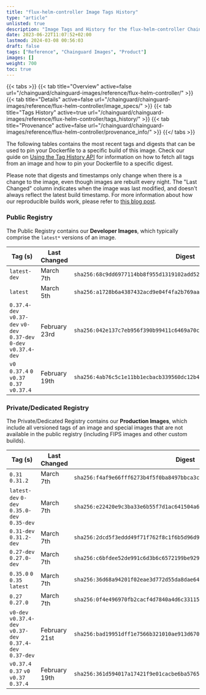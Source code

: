 ```yaml
---
title: "flux-helm-controller Image Tags History"
type: "article"
unlisted: true
description: "Image Tags and History for the flux-helm-controller Chainguard Image"
date: 2023-06-22T11:07:52+02:00
lastmod: 2024-03-08 00:56:03
draft: false
tags: ["Reference", "Chainguard Images", "Product"]
images: []
weight: 700
toc: true
---
```


{{< tabs >}}
{{< tab title="Overview" active=false url="/chainguard/chainguard-images/reference/flux-helm-controller/" >}}
{{< tab title="Details" active=false url="/chainguard/chainguard-images/reference/flux-helm-controller/image_specs/" >}}
{{< tab title="Tags History" active=true url="/chainguard/chainguard-images/reference/flux-helm-controller/tags_history/" >}}
{{< tab title="Provenance" active=false url="/chainguard/chainguard-images/reference/flux-helm-controller/provenance_info/" >}}
{{</ tabs >}}

The following tables contains the most recent tags and digests that can be used to pin your Dockerfile to a specific build of this image. Check our guide on [Using the Tag History API](/chainguard/chainguard-images/using-the-tag-history-api/) for information on how to fetch all tags from an image and how to pin your Dockerfile to a specific digest.

Please note that digests and timestamps only change when there is a change to the image, even though images are rebuilt every night. The "Last Changed" column indicates when the image was last modified, and doesn't always reflect the latest build timestamp. For more information about how our reproducible builds work, please refer to [this blog post](https://www.chainguard.dev/unchained/reproducing-chainguards-reproducible-image-builds).

### Public Registry
The Public Registry contains our **Developer Images**, which typically comprise the `latest*` versions of an image.

| Tag (s)                                                             | Last Changed  | Digest                                                                    |
|---------------------------------------------------------------------|---------------|---------------------------------------------------------------------------|
|  `latest-dev`                                                       | March 7th     | `sha256:68c9dd6977114bb8f955d1319102add52dd7c8ab64fdbefdee213cb3c0a55f58` |
|  `latest`                                                           | March 5th     | `sha256:a1728b6a4387432acd9e04f4fa2b769aaf037d057bee798d71754d45202e1724` |
|  `0.37.4-dev` `v0.37-dev` `v0-dev` `0.37-dev` `0-dev` `v0.37.4-dev` | February 23rd | `sha256:042e137c7eb956f390b99411c6469a70cd7d8ef9d074f828427fb44ad9e6d9d5` |
|  `v0` `0.37.4` `0` `v0.37` `0.37` `v0.37.4`                         | February 19th | `sha256:4ab76c5c1e11bb1ecbacb339560dc12b4d56119283aa082ed70d74baec14afc3` |


### Private/Dedicated Registry
The Private/Dedicated Registry contains our **Production Images**, which include all versioned tags of an image and special images that are not available in the public registry (including FIPS images and other custom builds).

| Tag (s)                                                     | Last Changed  | Digest                                                                    |
|-------------------------------------------------------------|---------------|---------------------------------------------------------------------------|
|  `0.31` `0.31.2`                                            | March 7th     | `sha256:f4af9e66fff6273b4f5f0ba8497bbca3c29f9f7ee3d14e8c9dacb61e8849ec4f` |
|  `latest-dev` `0-dev` `0.35.0-dev` `0.35-dev`               | March 7th     | `sha256:e22420e9c3ba33e6b55f7d1ac641504a606f2a37126905800ed8b8de7ff6ccff` |
|  `0.31-dev` `0.31.2-dev`                                    | March 7th     | `sha256:2dcd5f3eddd49f71f762f8c1f6b5d96d9b97c40735fd20f1bd38114fe34d2d51` |
|  `0.27-dev` `0.27.0-dev`                                    | March 7th     | `sha256:c6bfdee52de991c6d3b6c6572199be929f417a6ef88c6122c5418be4080190b2` |
|  `0.35.0` `0` `0.35` `latest`                               | March 7th     | `sha256:36d68a94201f02eae3d772d55da8dae64d1dca3158bec43e3504ab4cdabe8e73` |
|  `0.27` `0.27.0`                                            | March 7th     | `sha256:0f4e496970fb2cacf4d7840a4d6c33115e247336f9eef1f2139ec67d2aa88d14` |
|  `v0-dev` `v0.37.4-dev` `v0.37-dev` `0.37.4-dev` `0.37-dev` | February 21st | `sha256:bad19951dff1e7566b321010ae913d670bf160b6594b7b9ba0dd502a08c86ca0` |
|  `v0.37.4` `0.37` `v0` `v0.37` `0.37.4`                     | February 19th | `sha256:361d594017a17421f9e01cacbe6ba5765c397c5c59402c31aaf817c1428445d0` |

